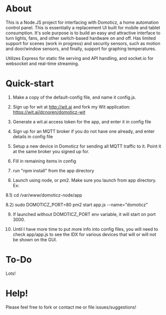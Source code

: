 # About

This is a Node.JS project for interfacing with Domoticz, a home automation control panel. This is essentially a replacement UI built for mobile and tablet consumption. It's sole purpose is to build an easy and attractive interface to turn lights, fans, and other switch-based hardware on and off. Has limited support for scenes (work in progress) and security sensors, such as motion and door/window sensors, and finally, support for graphing temperatures.

Utilizes Express for static file serving and API handling, and socket.io for websocket and real-time streaming.

# Quick-start

1) Make a copy of the default-config file, and name it config.js.

2) Sign up for wit at http://wit.ai and fork my Wit application: https://wit.ai/dcnoren/domoticz-wit

3) Generate a wit.ai access token for the app, and enter it in config file

4) Sign up for an MQTT broker if you do not have one already, and enter details in config file

5) Setup a new device in Domoticz for sending all MQTT traffic to it. Point it at the same broker you signed up for.

6) Fill in remaining items in config

7) run "npm install" from the app directory

8) Launch using node, or pm2. Make sure you launch from app directory. Ex:

8.1) cd /var/www/domoticz-node/app

8.2) sudo DOMOTICZ_PORT=80 pm2 start app.js --name="domoticz"

9) If launched without DOMOTICZ_PORT env variable, it will start on port 3000.

10) Until I have more time to put more info into config files, you will need to check app/app.js to see the IDX for various devices that will or will not be shown on the GUI.


# To-Do

Lots!

# Help!

Please feel free to fork or contact me or file issues/suggestions!
